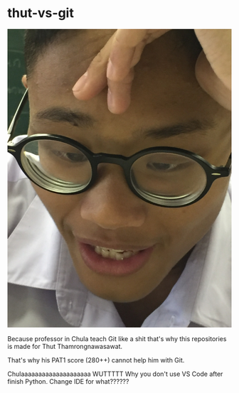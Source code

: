 # thut-vs-git

![Thut](thut.jpeg)

Because professor in Chula teach Git like a shit that's why this repositories is made for Thut Thamrongnawasawat.

That's why his PAT1 score (280++) cannot help him with Git.

Chulaaaaaaaaaaaaaaaaaaaa WUTTTTT Why you don't use VS Code after finish Python. Change IDE for what??????
